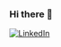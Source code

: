 ### Hi there 👋

[![LinkedIn](https://img.shields.io/badge/LinkedIn-TsyuprykRoman??style=plastic&logo=appveyor&logo=linkedin&logoColor=white)](https://www.linkedin.com/in/tsyupryk-roman/)
